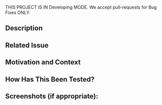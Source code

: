 THIS PROJECT IS IN Developing MODE. We accept pull-requests for Bug Fixes ONLY.

## Description

## Related Issue

## Motivation and Context

## How Has This Been Tested?

## Screenshots (if appropriate):

